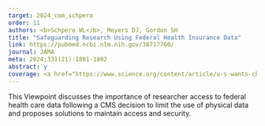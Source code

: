 ```yaml
---
target: 2024_com_schpero
order: 11
authors: <b>Schpero WL</b>, Meyers DJ, Gordon SH
title: "Safeguarding Research Using Federal Health Insurance Data"
link: https://pubmed.ncbi.nlm.nih.gov/38717760/
journal: JAMA
meta: 2024;331(21):1801-1802
abstract: y
coverage: <a href="https://www.science.org/content/article/u-s-wants-change-how-researchers-get-access-huge-trove-health-data-many-don-t-idea" target="_blank"><i>Science</i></a>
---
```

This Viewpoint discusses the importance of researcher access to federal health care data following a CMS decision to limit the use of physical data and proposes solutions to maintain access and security.